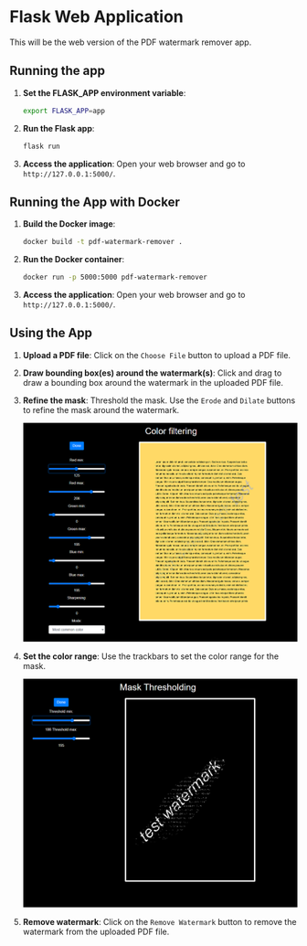 # Flask Web Application

This will be the web version of the PDF watermark remover app.


## Running the app

1. **Set the FLASK_APP environment variable**:
    ```sh
    export FLASK_APP=app
    ```

2. **Run the Flask app**:
    ```sh
    flask run
    ```

3. **Access the application**:
    Open your web browser and go to `http://127.0.0.1:5000/`.


## Running the App with Docker

1. **Build the Docker image**:
    ```sh
    docker build -t pdf-watermark-remover .
    ```

2. **Run the Docker container**:
    ```sh
    docker run -p 5000:5000 pdf-watermark-remover
    ```

3. **Access the application**:
    Open your web browser and go to `http://127.0.0.1:5000/`.


## Using the App

1. **Upload a PDF file**:
    Click on the `Choose File` button to upload a PDF file.

2. **Draw bounding box(es) around the watermark(s)**:
    Click and drag to draw a bounding box around the watermark in the uploaded PDF file.
3. **Refine the mask**:
   Threshold the mask.
   Use the `Erode` and `Dilate` buttons to refine the mask around the watermark.
    <p align="center">
      <img src="https://github.com/banatibalazs/pdf-watermark-remover/blob/main/web/assets/color_adjusting.png" alt="draw mask gif">
    </p>
 

4. **Set the color range**:
   Use the trackbars to set the color range for the mask.
    <p align="center">
      <img src="https://github.com/banatibalazs/pdf-watermark-remover/blob/main/web/assets/thresholding.png" alt="draw mask gif">
    </p>
5. **Remove watermark**:
    Click on the `Remove Watermark` button to remove the watermark from the uploaded PDF file.





